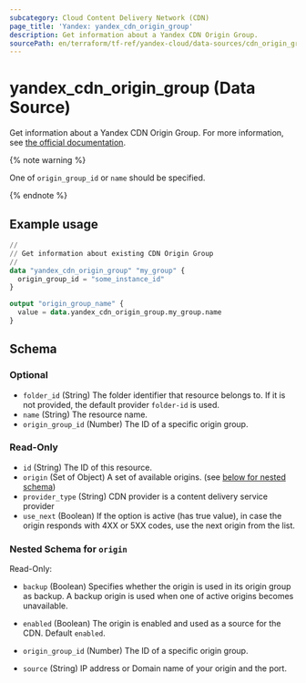 ```yaml
---
subcategory: Cloud Content Delivery Network (CDN)
page_title: 'Yandex: yandex_cdn_origin_group'
description: Get information about a Yandex CDN Origin Group.
sourcePath: en/terraform/tf-ref/yandex-cloud/data-sources/cdn_origin_group.md
---
```


# yandex_cdn_origin_group (Data Source)

Get information about a Yandex CDN Origin Group. For more information, see [the official documentation](https://yandex.cloud/docs/cdn/concepts/origins).

{% note warning %}

One of `origin_group_id` or `name` should be specified.

{% endnote %}


## Example usage

```terraform
//
// Get information about existing CDN Origin Group
//
data "yandex_cdn_origin_group" "my_group" {
  origin_group_id = "some_instance_id"
}

output "origin_group_name" {
  value = data.yandex_cdn_origin_group.my_group.name
}
```

<!-- schema generated by tfplugindocs -->
## Schema

### Optional

- `folder_id` (String) The folder identifier that resource belongs to. If it is not provided, the default provider `folder-id` is used.
- `name` (String) The resource name.
- `origin_group_id` (Number) The ID of a specific origin group.

### Read-Only

- `id` (String) The ID of this resource.
- `origin` (Set of Object) A set of available origins. (see [below for nested schema](#nestedatt--origin))
- `provider_type` (String) CDN provider is a content delivery service provider
- `use_next` (Boolean) If the option is active (has true value), in case the origin responds with 4XX or 5XX codes, use the next origin from the list.

<a id="nestedatt--origin"></a>
### Nested Schema for `origin`

Read-Only:

- `backup` (Boolean) Specifies whether the origin is used in its origin group as backup. A backup origin is used when one of active origins becomes unavailable.

- `enabled` (Boolean) The origin is enabled and used as a source for the CDN. Default `enabled`.

- `origin_group_id` (Number) The ID of a specific origin group.

- `source` (String) IP address or Domain name of your origin and the port.

